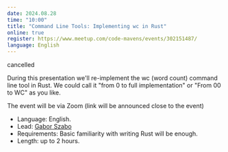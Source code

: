 ```yaml
---
date: 2024.08.28
time: "10:00"
title: "Command Line Tools: Implementing wc in Rust"
online: true
register: https://www.meetup.com/code-mavens/events/302151487/
language: English
---
```


cancelled

During this presentation we'll re-implement the wc (word count) command line tool in Rust. We could call it "from 0 to full implementation" or "From 00 to WC" as you like.

The event will be via Zoom (link will be announced close to the event)
* Language: English.
* Lead: [Gabor Szabo](https://szabgab.com/)
* Requirements: Basic familiarity with writing Rust will be enough.
* Length: up to 2 hours.


